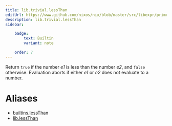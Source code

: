 ```yaml
---
title: lib.trivial.lessThan
editUrl: https://www.github.com/nixos/nix/blob/master/src/libexpr/primops.cc
description: lib.trivial.lessThan
sidebar:

    badge:
        text: Builtin
        variant: note

    order: 7
---
```


Return `true` if the number *e1* is less than the number *e2*, and
`false` otherwise. Evaluation aborts if either *e1* or *e2* does not
evaluate to a number.


# Aliases

- [builtins.lessThan](/nix-doc-comments/reference/builtins/builtins-lessThan)
- [lib.lessThan](/nix-doc-comments/reference/lib/lib-lessThan)


